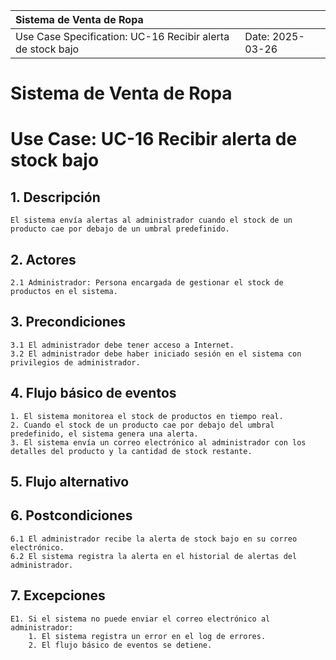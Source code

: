 | Sistema de Venta de Ropa |  |
| :--------- | --------- |
| Use Case Specification: UC-16 Recibir alerta de stock bajo | Date: 2025-03-26 |

# Sistema de Venta de Ropa
# Use Case: UC-16 Recibir alerta de stock bajo

## 1. Descripción
    El sistema envía alertas al administrador cuando el stock de un producto cae por debajo de un umbral predefinido.

## 2. Actores
    2.1 Administrador: Persona encargada de gestionar el stock de productos en el sistema.

## 3. Precondiciones
    3.1 El administrador debe tener acceso a Internet.
    3.2 El administrador debe haber iniciado sesión en el sistema con privilegios de administrador.

## 4. Flujo básico de eventos
    1. El sistema monitorea el stock de productos en tiempo real.
    2. Cuando el stock de un producto cae por debajo del umbral predefinido, el sistema genera una alerta.
    3. El sistema envía un correo electrónico al administrador con los detalles del producto y la cantidad de stock restante.

## 5. Flujo alternativo

## 6. Postcondiciones
    6.1 El administrador recibe la alerta de stock bajo en su correo electrónico.
    6.2 El sistema registra la alerta en el historial de alertas del administrador.

## 7. Excepciones
    E1. Si el sistema no puede enviar el correo electrónico al administrador:
        1. El sistema registra un error en el log de errores.
        2. El flujo básico de eventos se detiene.